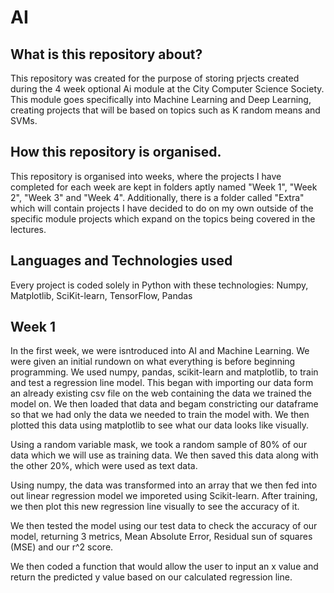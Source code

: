 # AI
## What is this repository about?
This repository was created for the purpose of storing prjects created during the 4 week optional Ai module at the City Computer Science Society. This module goes specifically into Machine Learning and Deep Learning, creating projects that will be based on topics such as K random means and SVMs.
## How this repository is organised.
This repository is organised into weeks, where the projects I have completed for each week are kept in folders aptly named "Week 1", "Week 2", "Week 3" and "Week 4". Additionally, there is a folder called "Extra" which will contain projects I have decided to do on my own outside of the specific module projects which expand on the topics being covered in the lectures.
## Languages and Technologies used
Every project is coded solely in Python with these technologies: Numpy, Matplotlib, SciKit-learn, TensorFlow, Pandas
## Week 1
In the first week, we were isntroduced into AI and Machine Learning. We were given an initial rundown on what everything is before beginning programming. We used numpy, pandas, scikit-learn and matplotlib, to train and test a regression line model. This began with importing our data form an already existing csv file on the web containing the data we trained the model on. We then loaded that data and begam constricting our dataframe so that we had only the data we needed to train the model with. We then plotted this data using matplotlib to see what our data looks like visually. 

Using a random variable mask, we took a random sample of 80% of our data which we will use as training data. We then saved this data along with the other 20%, which were used as text data.

Using numpy, the data was transformed into an array that we then fed into out linear regression model we imporeted using Scikit-learn. After training, we then plot this new regression line visually to see the accuracy of it.

We then tested the model using our test data to check the accuracy of our model, returning 3 metrics, Mean Absolute Error, Residual sun of squares (MSE) and our r^2 score.

We then coded a function that would allow the user to input an x value and return the predicted y value based on our calculated regression line.
